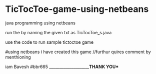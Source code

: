 # TicTocToe-game-using-netbeans
java programming using netbeans 
  
run the by naming the given txt as TicTocToe_s.java 
  
 use the code to run sample tictoctoe game 
 
 
 #using netbeans i have created this game 
 //furthur quires comment by menthioning
 
 iam Bavesh #bbr665
 ______________________________**THANK YOU***__________
